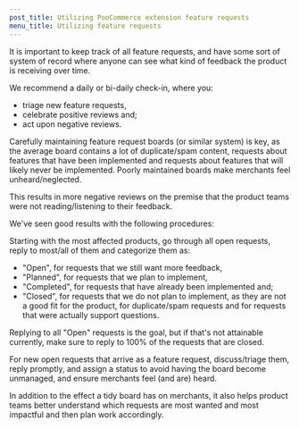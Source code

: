 ```yaml
---
post_title: Utilizing PooCommerce extension feature requests
menu_title: Utilizing feature requests
---
```


It is important to keep track of all feature requests, and have some sort of system of record where anyone can see what kind of feedback the product is receiving over time. 

We recommend a daily or bi-daily check-in, where you:

* triage new feature requests,
* celebrate positive reviews and;
* act upon negative reviews.

Carefully maintaining feature request boards (or similar system) is key, as the average board contains a lot of duplicate/spam content, requests about features that have been implemented and requests about features that will likely never be implemented. Poorly maintained boards make merchants feel unheard/neglected.

This results in more negative reviews on the premise that the product teams were not reading/listening to their feedback.

We've seen good results with the following procedures:

Starting with the most affected products, go through all open requests, reply to most/all of them and categorize them as:

* "Open", for requests that we still want more feedback,
* "Planned", for requests that we plan to implement,
* "Completed", for requests that have already been implemented and;
* "Closed", for requests that we do not plan to implement, as they are not a good fit for the product, for duplicate/spam requests and for requests that were actually support questions.

Replying to all "Open" requests is the goal, but if that's not attainable currently, make sure to reply to 100% of the requests that are closed.

For new open requests that arrive as a feature request, discuss/triage them, reply promptly, and assign a status to avoid having the board become unmanaged, and ensure merchants feel (and are) heard. 

In addition to the effect a tidy board has on merchants, it also helps product teams better understand which requests are most wanted and most impactful and then plan work accordingly.
